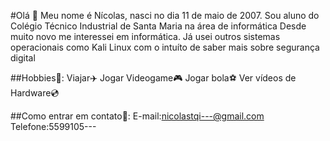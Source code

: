 #Olá 👋
Meu nome é Nícolas, nasci no dia 11 de maio de 2007.
Sou aluno do Colégio Técnico Industrial de Santa Maria na área de informática
Desde muito novo me interessei em informática. Já usei outros sistemas operacionais como Kali Linux com o intuíto de saber mais sobre segurança digital

##Hobbies🚀:
Viajar✈️
Jogar Videogame🎮
Jogar bola⚽
Ver vídeos de Hardware💿

##Como entrar em contato📇:
E-mail:nicolastqi---@gmail.com
Telefone:5599105---




